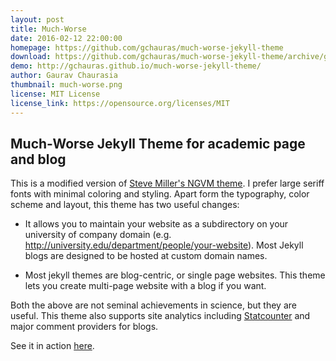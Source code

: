 ```yaml
---
layout: post
title: Much-Worse
date: 2016-02-12 22:00:00
homepage: https://github.com/gchauras/much-worse-jekyll-theme
download: https://github.com/gchauras/much-worse-jekyll-theme/archive/gh-pages.zip
demo: http://gchauras.github.io/much-worse-jekyll-theme/
author: Gaurav Chaurasia
thumbnail: much-worse.png
license: MIT License
license_link: https://opensource.org/licenses/MIT
---
```


## Much-Worse Jekyll Theme for academic page and blog

This is a modified version of [Steve Miller's NGVM theme](http://jekyllthemes.org/themes/svm-ngvb/).
I prefer large seriff fonts with minimal coloring and styling. Apart
form the typography, color scheme and layout, this theme has two useful
changes:

- It allows you to maintain your website as a subdirectory on your
university of company domain (e.g.
http://university.edu/department/people/your-website). Most Jekyll
blogs are designed to be hosted at custom domain names.

- Most jekyll themes are blog-centric, or single page websites. This
theme lets you create multi-page website with a blog if you want.

Both the above are not seminal achievements in science, but they are
useful. This theme also supports site analytics including
[Statcounter](http://statcounter.com) and major comment providers for
blogs.

See it in action [here](http://people.csail.mit.edu/gchauras).
